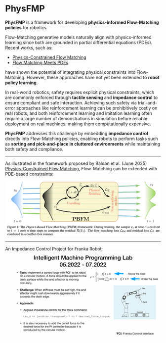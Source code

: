 # PhysFMP  

**PhysFMP** is a framework for developing **physics-informed Flow-Matching policies** for robotics.  

Flow-Matching generative models naturally align with physics-informed learning since both are grounded in partial differential equations (PDEs). Recent works, such as:  

- [Physics-Constrained Flow Matching](https://arxiv.org/pdf/2506.04171v1)  
- [Flow Matching Meets PDEs](https://arxiv.org/pdf/2506.08604v1)  

have shown the potential of integrating physical constraints into Flow-Matching. However, these approaches have not yet been extended to **robot policy learning**.  

In real-world robotics, safety requires explicit physical constraints, which are commonly enforced through **tactile sensing** and **impedance control** to ensure compliant and safe interaction. Achieving such safety via trial-and-error approaches like reinforcement learning can be prohibitively costly on real robots, and both reinforcement learning and imitation learning often require a large number of demonstrations in simulation before reliable deployment on real machines, making them computationally expensive.  

**PhysFMP** addresses this challenge by embedding **impedance control** directly into Flow-Matching policies, enabling robots to perform tasks such as **sorting and pick-and-place in cluttered environments** while maintaining both safety and compliance.  

---

As illustrated in the framework proposed by Baldan et al. (June 2025) [Physics-Constrained Flow Matching](https://arxiv.org/pdf/2506.04171v1), Flow-Matching can be extended with PDE-based constraints:  

![Physics-Constrained Flow Matching framework (Baldan et al., 2025)](assets/PhysFlowMatching.png)  

---

An Impedance Control Project for Franka Robot:
![An Impedance Control Project for Franka Robot](assets/ImpedanceControl.png)


